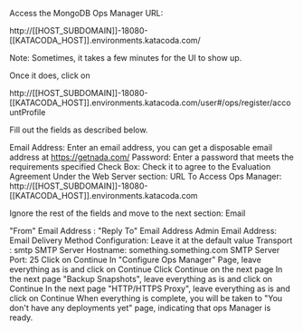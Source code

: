 Access the MongoDB Ops Manager URL:

http://[[HOST_SUBDOMAIN]]-18080-[[KATACODA_HOST]].environments.katacoda.com/

Note: Sometimes, it takes a few minutes for the UI to show up.

Once it does, click on 

http://[[HOST_SUBDOMAIN]]-18080-[[KATACODA_HOST]].environments.katacoda.com/user#/ops/register/accountProfile

Fill out the fields as described below.

Email Address: Enter an email address, you can get a disposable email address at https://getnada.com/
Password: Enter a password that meets the requirements specified
Check Box: Check it to agree to the Evaluation Agreement
Under the Web Server section:
URL To Access Ops Manager: http://[[HOST_SUBDOMAIN]]-18080-[[KATACODA_HOST]].environments.katacoda.com

Ignore the rest of the fields and move to the next section: Email

"From" Email Address :
"Reply To" Email Address
Admin Email Address:
Email Delivery Method Configuration: Leave it at the default value
Transport : smtp
SMTP Server Hostname: something.something.com
SMTP Server Port: 25
Click on Continue
In "Configure Ops Manager" Page, leave everything as is and click on Continue
Click Continue on the next page
In the next page "Backup Snapshots", leave everything as is and click on Continue
In the next page "HTTP/HTTPS Proxy", leave everything as is and click on Continue
When everything is complete, you will be taken to "You don't have any deployments yet" page, indicating that ops Manager is ready.
